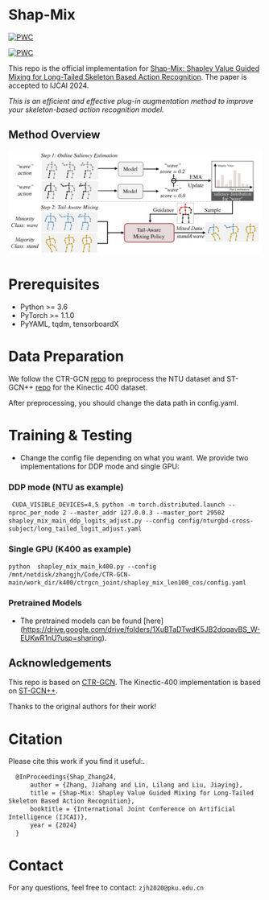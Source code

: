 # Shap-Mix
[![PWC](https://img.shields.io/endpoint.svg?url=https://paperswithcode.com/badge/shap-mix-shapley-value-guided-mixing-for-long/skeleton-based-action-recognition-on-ntu-rgbd)](https://paperswithcode.com/sota/skeleton-based-action-recognition-on-ntu-rgbd?p=shap-mix-shapley-value-guided-mixing-for-long)

[![PWC](https://img.shields.io/endpoint.svg?url=https://paperswithcode.com/badge/shap-mix-shapley-value-guided-mixing-for-long/skeleton-based-action-recognition-on-ntu-rgbd-1)](https://paperswithcode.com/sota/skeleton-based-action-recognition-on-ntu-rgbd-1?p=shap-mix-shapley-value-guided-mixing-for-long)


This repo is the official implementation for [Shap-Mix: Shapley Value Guided Mixing for Long-Tailed Skeleton Based Action Recognition](https://arxiv.org/abs/2308.03975). The paper is accepted to IJCAI 2024. 

*This is an efficient and effective plug-in augmentation method to improve your skeleton-based action recognition model.*

## Method Overview
![image](src/pipeline.png)
# Prerequisites

- Python >= 3.6
- PyTorch >= 1.1.0
- PyYAML, tqdm, tensorboardX


# Data Preparation

We follow the CTR-GCN [repo](https://github.com/Uason-Chen/CTR-GCN) to preprocess the NTU dataset and ST-GCN++ [repo](https://github.com/kennymckormick/pyskl) for the Kinectic 400 dataset.

After preprocessing, you should change the data path in config.yaml.

# Training & Testing

- Change the config file depending on what you want.
We provide two implementations for DDP mode and single GPU:

### DDP mode (NTU as example)
```
 CUDA_VISIBLE_DEVICES=4,5 python -m torch.distributed.launch --nproc_per_node 2 --master_addr 127.0.0.3 --master_port 29502  shapley_mix_main_ddp_logits_adjust.py --config config/nturgbd-cross-subject/long_tailed_logit_adjust.yaml
```

### Single GPU (K400 as example)
```
python  shapley_mix_main_k400.py --config /mnt/netdisk/zhangjh/Code/CTR-GCN-main/work_dir/k400/ctrgcn_joint/shapley_mix_len100_cos/config.yaml
```

### Pretrained Models

- The pretrained models can be found [here] (https://drive.google.com/drive/folders/1XuBTaDTwdK5JB2dqqavBS_W-EUKwR1nU?usp=sharing).

## Acknowledgements

This repo is based on [CTR-GCN](https://github.com/Uason-Chen/CTR-GCN). 
The Kinectic-400 implementation is based on [ST-GCN++](https://github.com/kennymckormick/pyskl).

Thanks to the original authors for their work!

# Citation

Please cite this work if you find it useful:.

      @InProceedings{Shap_Zhang24,
          author = {Zhang, Jiahang and Lin, Lilang and Liu, Jiaying},
          title = {Shap-Mix: Shapley Value Guided Mixing for Long-Tailed Skeleton Based Action Recognition},
          booktitle = {International Joint Conference on Artificial Intelligence (IJCAI)},
          year = {2024}
      }


# Contact
For any questions, feel free to contact: `zjh2020@pku.edu.cn`